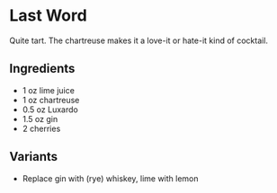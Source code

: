 # Last Word
Quite tart. The chartreuse makes it a love-it or hate-it kind of cocktail.

## Ingredients
* 1 oz lime juice
* 1 oz chartreuse
* 0.5 oz Luxardo
* 1.5 oz gin
* 2 cherries

## Variants
* Replace gin with (rye) whiskey, lime with lemon